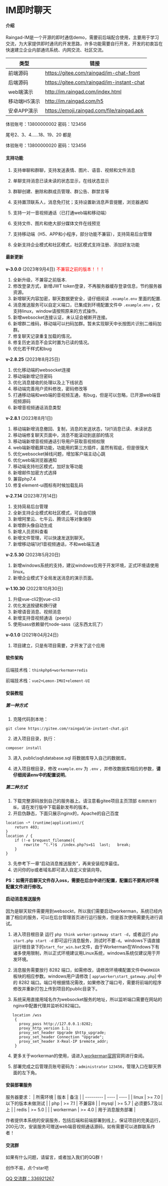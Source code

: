 # IM即时聊天

#### 介绍
Raingad-IM是一个开源的即时通信demo，需要前后端配合使用，主要用于学习交流，为大家提供即时通讯的开发思路，许多功能需要自行开发，开发的初衷旨在快速建立企业内部通讯系统、内网交流、社区交流。

|  类型 | 链接 |
| --------- | ---- |
| 前端源码    | https://gitee.com/raingad/im-chat-front |
| 后端源码 | https://gitee.com/raingad/im-instant-chat |
| web端演示 | http://im.raingad.com/index.html |
| 移动端H5演示 | http://im.raingad.com/h5 |
| 安卓APP演示 | https://emoji.raingad.com/file/raingad.apk |


体验账号：13800000002  密码：123456

尾号2、3、4......18、19、20 都是

体验账号：13800000020  密码：123456 

#### 支持功能

 1. 支持单聊和群聊，支持发送表情、图片、语音、视频和文件消息

 2. 单聊支持消息已读未读的状态显示，在线状态显示

 3. 群聊创建、删除和群成员管理、群公告、群禁言等

 4. 支持置顶联系人，消息免打扰；支持设置新消息声音提醒，浏览器通知

 5. 支持一对一音视频通话（已打通web端和移动端）

 6. 支持文件、图片和绝大部分媒体文件在线预览

 7. 支持移动端（H5、APP和小程序，部分功能不兼容），支持简易后台管理

 8. 全新支持企业模式和社区模式，社区模式支持注册、添加好友功能


#### 最新更新
**v-3.0.0** (2023年9月4日) 
<font color="red">不兼容之前的版本！！！</font>
1. 全新升级，不兼容之前版本.
2. 修改登录方式，新增JWT token登录，不再服务器缓存登录信息，节约服务器资源。
3. 新增聊天内容加密，聊天数据更安全，请仔细阅读 `.example.env` 里面的配置.
4. 消息推送服务可以自定义端口，已集成到环境配置文件中 `.example.env` ，仅支持linux，window请按照原来的方式操作。
5. 新增websocket连接认证，未认证会被断开连接。
6. 新增群二维码，移动端可以扫码加群。暂未实现聊天中长按图片识别二维码加群。
7. 修复聊天记录重复加载的情况。
8. 修复历史消息不会实时置为已读的情况。
9. 优化若干样式和bug


**v-2.8.25** (2023年8月25日)
1. 优化移动端的websocket连接
2. 移动端新增记住密码
3. 优化消息接收的处理以及上下线状态
4. 移动端完善用户资料修改，密码修改等
5. 打通移动端和web端的音视频互通，有bug，但是可以忽略，已开源web端音视频源码
6. 新增音视频通话消息类型

**v-2.8.1** (2023年8月1日)
1. 移动端新增消息撤回、复制，消息的发送状态，1对1消息已读、未读状态
2. 移动端修复聊天页面中，消息不能滚动到底部的情况
3. 移动端新增音视频通话引导用户获取音视频权限
4. web端新增截屏功能，功能用的第三方插件，虽然有瑕疵，但是很强大
5. 优化websocket掉线问题，增加客户端主动心跳
6. 优化web端浏览器通知
7. 移动端支持社区模式，加好友等功能
8. 新增邮件加密方式选择
9. 兼容php7.4
10. 修复element-ui图标有时候加载乱码


**v-2.7.14** (2023年7月14日)
1. 支持简易后台管理
2. 全新支持企业模式和社区模式，可自由切换
3. 新增阿里云、七牛云、腾讯云等对象储存
4. 新增群头像自动生成
5. 新增人员资料查看
6. 新增文件管理，可以快速发送到聊天。
7. 新增移动端1对1音视频通话，不和web端互通


**v-2.5.30** (2023年5月20日)
1. 新增windows系统的支持，建议windows仅用于开发环境，正式环境请使用linux。
2. 新增企业模式下全局发送消息的演示页面。


**v-1.10.30** (2022年10月30日)
1. 升级vue-cli2到vue-cli3
2. 优化发送按键和换行键
3. 新增语音消息、视频消息
4. 新增支持音视频通话（peerjs）
5. 使用sass依赖替代node-sass（这东西太坑了）


**v-0.1.0** (2021年04月24日)
1. 项目建立，只是有项目需要，才开发了这个应用

#### 软件架构

后端技术栈：`thinkphp6+workerman+redis`

前端技术栈：`vue2+Lemon-IMUI+element-UI`


#### 安装教程
##### 第一种方式
1.  克隆代码到本地： 
``` 
git clone https://gitee.com/raingad/im-instant-chat.git
```
2.  进入项目目录，执行： 
```
composer install
```
3.  进入 public\sql\database.sql 将数据库导入自己的数据库。

4.  进入项目根目录，修改 `example.env` 为 `.env` ，并修改数据库相应的参数，**请仔细阅读env中的配置说明**。

##### 第二种方式
1. 下载完整源码放到自己的服务器上。请注意看gitee项目主页顶部 `右侧的发行版`，请在发行版中下载最新发布的版本。
2. 开启伪静态，下面只展示nginx的，Apache的自己百度
``` 
location ~* (runtime|application)/{
	return 403;
}
location / {
	if (!-e $request_filename){
		rewrite  ^(.*)$  /index.php?s=$1  last;   break;
	}
}
```
3. 先参考下一章“启动消息推送服务”，再来安装程序最佳。
4. 访问你的ip或者域名即可进入自定义安装向导。

**PS：如需开启聊天文件存入oss，需要在后台中进行配置，配置后不要再对环境配置文件进行修改。**

#### 启动消息推送服务
因为是聊天软件需要用到websockt，所以我们需要启动workerman，系统已经内置了相应的服务，可以在后台管理首页进行运行服务，但是首次使用需要先进行调试。

1. 进入项目根目录 运行 `php think worker:gateway start -d`，或者运行 `php start.php start -d` 即可运行消息服务，测试时不要`-d`。windows下请直接运行根目录下的`start_for_win.bat`文件，由于Workerman在Windows下有诸多使用限制，所以正式环境建议用Linux系统，windows系统仅建议用于开发环境。

2. 消息服务需要放行 8282 端口，如需修改，请修改环境噢配置文件中`WORKEER` 板块的相应参数。windows用户请修改 [ `app\worker\start_gateway.php`] 中的 8282 端口。端口号根据情况需改，如果修改了端口号，需要将前端的程序修改并重新打包上传到项目的public目录下。
   
3. 系统采用直接用域名作为websocket服务的地址，所以监听端口需要在网站的nginx中配置代理并监听8282端口。

```
   location /wss
    {
      proxy_pass http://127.0.0.1:8282;
      proxy_http_version 1.1;
      proxy_set_header Upgrade $http_upgrade;
      proxy_set_header Connection "Upgrade";
      proxy_set_header X-Real-IP $remote_addr;
    }
```

4. 更多关于workerman的使用，请进入[workerman官网](https://www.workerman.net/)官网进行查阅。

5. 部署完成之后管理员账号密码为：`administrator`  `123456`，管理入口在聊天界面的左下角。

#### 安装部署服务

服务器要求：
|  所需环境 | 版本 | 备注 |
| --------- | ---- | ---- |
| linux    | >= 7.0 |  以下的版本未做测试   |
| php | >= 7.1 |  不兼容8    |
| mysql    | >= 5.7 | 必须要5.7及以上     |
| redis    | >= 5.0 |     |
| workerman    | >= 4.0 |  用于消息服务部署  |

作者提供本系统的安装服务，包括后端和前端部署到线上，保证项目的完美运行，200元/次，安装服务可赠送web端音视频通话源码，如有需要可以进群联系作者！

#### 交流群
如果有什么问题，请留言，或者加入我们的QQ群！

创作不易，点个star吧

[QQ 交流群：336921267](https://jq.qq.com/?_wv=1027&k=jMQAt9lh)

